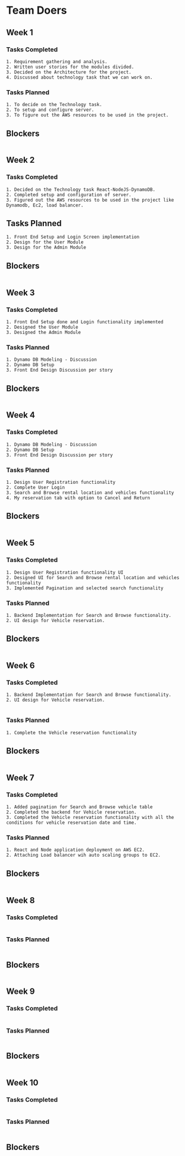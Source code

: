 # Team Doers

## Week 1

### Tasks Completed
```
1. Requirement gathering and analysis.
2. Written user stories for the modules divided.
3. Decided on the Architecture for the project.
4. Discussed about technology task that we can work on.
```

### Tasks Planned
```
1. To decide on the Technology task.
2. To setup and configure server.
3. To figure out the AWS resources to be used in the project.
```

## Blockers
```
```

## Week 2

### Tasks Completed
```
1. Decided on the Technology task React-NodeJS-DynamoDB.
2. Completed setup and configuration of server.
3. Figured out the AWS resources to be used in the project like Dynamodb, Ec2, load balancer.
```

## Tasks Planned
```
1. Front End Setup and Login Screen implementation
2. Design for the User Module
3. Design for the Admin Module

```

## Blockers
```
```
## Week 3

### Tasks Completed
```
1. Front End Setup done and Login functionality implemented
2. Designed the User Module
3. Designed the Admin Module
```

### Tasks Planned
```
1. Dynamo DB Modeling - Discussion
2. Dynamo DB Setup
3. Front End Design Discussion per story

```

## Blockers
```
```
## Week 4

### Tasks Completed
```
1. Dynamo DB Modeling - Discussion
2. Dynamo DB Setup
3. Front End Design Discussion per story
```

### Tasks Planned
```
1. Design User Registration functionality
2. Complete User Login
3. Search and Browse rental location and vehicles functionality
4. My reservation tab with option to Cancel and Return

```

## Blockers
```
```
## Week 5

### Tasks Completed
```
1. Design User Registration functionality UI
2. Designed UI for Search and Browse rental location and vehicles functionality
3. Implemented Pagination and selected search functionality

```

### Tasks Planned
```
1. Backend Implementation for Search and Browse functionality.
2. UI design for Vehicle reservation.

```

## Blockers
```
```
## Week 6

### Tasks Completed
```
1. Backend Implementation for Search and Browse functionality.
2. UI design for Vehicle reservation.


```

### Tasks Planned
```
1. Complete the Vehicle reservation functionality
```

## Blockers
```
```
## Week 7

### Tasks Completed
```
1. Added pagination for Search and Browse vehicle table
2. Completed the backend for Vehicle reservation.
3. Completed the Vehicle reservation functionality with all the conditions for vehicle reservation date and time.
```

### Tasks Planned
```
1. React and Node application deployment on AWS EC2.
2. Attaching Load balancer wih auto scaling groups to EC2. 
```

## Blockers
```
```
## Week 8

### Tasks Completed
```

```

### Tasks Planned
```

```

## Blockers
```
```
## Week 9

### Tasks Completed
```

```

### Tasks Planned
```

```

## Blockers
```
```
## Week 10

### Tasks Completed
```

```

### Tasks Planned
```

```

## Blockers
```
```
